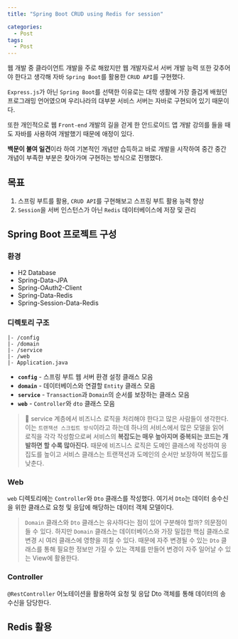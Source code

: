 ```yaml
---
title: "Spring Boot CRUD using Redis for session"

categories:
  - Post
tags:
  - Post
---
```


웹 개발 중 클라이언트 개발을 주로 해왔지만 웹 개발자로서 서버 개발 능력 또한 갖추어야 한다고 생각해 자바 `Spring Boot`를 활용한 `CRUD API`를 구현했다.

`Express.js`가 아닌 `Spring Boot`를 선택한 이유로는 대학 생활에 가장 즐겁게 배웠던 프로그래밍 언어였으며 우리나라의 대부분 서비스 서버는 자바로 구현되어 있기 때문이다.

또한 개인적으로 웹 `Front-end` 개발의 길을 걷게 한 안드로이드 앱 개발 강의를 들을 때도 자바를 사용하여 개발했기 때문에 애정이 있다.

**백문이 불여 일견**이라 하여 기본적인 개념만 습득하고 바로 개발을 시작하여 중간 중간 개념이 부족한 부분은 찾아가며 구현하는 방식으로 진행했다.

## 목표

1. 스프링 부트를 활용, `CRUD API`를 구현해보고 스프링 부트 활용 능력 향상
2. `Session`을 서버 인스턴스가 아닌 `Redis` 데이터베이스에 저장 및 관리

## Spring Boot 프로젝트 구성

### 환경

- H2 Database
- Spring-Data-JPA
- Spring-OAuth2-Client
- Spring-Data-Redis
- Spring-Session-Data-Redis

### 디렉토리 구조

```
|- /config
|- /domain
|- /service
|- /web
|- Application.java
```

- **`config`** - 스프링 부트 웹 서버 환경 설정 클래스 모음
- **`domain`** - 데이터베이스와 연결할 `Entity` 클래스 모음
- **`service`** - `Transaction`과 `Domain`의 순서를 보장하는 클래스 모음
- **`web`** - `Controller`와 `dto` 클래스 모음

> 🚨 service 계층에서 비즈니스 로직을 처리해야 한다고 많은 사람들이 생각한다. 이는 `트랜잭션 스크립트 방식`이라고 하는데 하나의 서비스에서 많은 모델을 읽어 로직을 각각 작성함으로써 서비스의 **복잡도는 매우 높아지며 중복되는 코드는 개발하면 할 수록 많아진다.** 때문에 비즈니스 로직은 도메인 클래스에 작성하여 응집도를 높이고 서비스 클래스는 트랜잭션과 도메인의 순서만 보장하여 복잡도를 낮춘다.

### Web

`web` 디렉토리에는 `Controller`와 `Dto` 클래스를 작성했다. 여기서 `Dto`는 데이터 송수신을 위한 클래스로 요청 및 응답에 해당하는 데이터 객체 모델이다.

> `Domain` 클래스와 `Dto` 클래스는 유사하다는 점이 있어 구분해야 할까? 의문점이 들 수 있다. 하지만 `Domain` 클래스는 데이터베이스와 가장 밀접한 핵심 클래스로 변경 시 여러 클래스에 영향을 끼칠 수 있다. 때문에 자주 변경될 수 있는 `Dto` 클래스를 통해 필요한 정보만 가질 수 있는 객체를 만들어 변경이 자주 일어날 수 있는 View에 활용한다.

### Controller

`@RestController` 어노테이션을 활용하여 요청 및 응답 Dto 객체를 통해 데이터의 송수신을 담당한다.

## Redis 활용
